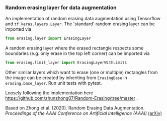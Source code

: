 ### Random erasing layer for data augmentation

An implementation of random erasing data augmentation using Tensorflow and `tf.keras.layers.Layer`. The 'standard'
random erasing layer can be imported via
```python
from erasing.layer import ErasingLayer
```
A random erasing layer where the erased rectangle respects some boundaries (e.g. only erase in the top left
corner) can be imported via
```python
from erasing.limit_layer import ErasingLayerWithLimits
```
Other similar layers which want to erase (one or multiple) rectangles from the image can be created by inheriting
from `ErasingBase` in `erasing.base_layer`. Run unit tests with pytest.


Loosely following the implementation here https://github.com/zhunzhong07/Random-Erasing/tree/master .

Based on Zhong et al. (2020). Random Erasing Data Augmentation. *Proceedings of the AAAI Conference on 
Artificial Intelligence (AAAI)* [(arXiv)](https://arxiv.org/abs/1708.04896)
